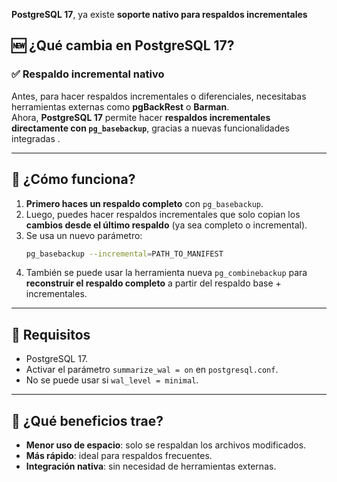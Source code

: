  

**PostgreSQL 17**, ya existe **soporte nativo para respaldos incrementales**


## 🆕 ¿Qué cambia en PostgreSQL 17?

### ✅ **Respaldo incremental nativo**
Antes, para hacer respaldos incrementales o diferenciales, necesitabas herramientas externas como **pgBackRest** o **Barman**.  
Ahora, **PostgreSQL 17** permite hacer **respaldos incrementales directamente con `pg_basebackup`**, gracias a nuevas funcionalidades integradas .

---

## 🔧 ¿Cómo funciona?

1. **Primero haces un respaldo completo** con `pg_basebackup`.
2. Luego, puedes hacer respaldos incrementales que solo copian los **cambios desde el último respaldo** (ya sea completo o incremental).
3. Se usa un nuevo parámetro:  
   ```bash
   pg_basebackup --incremental=PATH_TO_MANIFEST
   ```
4. También se puede usar la herramienta nueva `pg_combinebackup` para **reconstruir el respaldo completo** a partir del respaldo base + incrementales.

---

## 📌 Requisitos

- PostgreSQL 17.
- Activar el parámetro `summarize_wal = on` en `postgresql.conf`.
- No se puede usar si `wal_level = minimal`.

---

## 🧠 ¿Qué beneficios trae?

- **Menor uso de espacio**: solo se respaldan los archivos modificados.
- **Más rápido**: ideal para respaldos frecuentes.
- **Integración nativa**: sin necesidad de herramientas externas.

